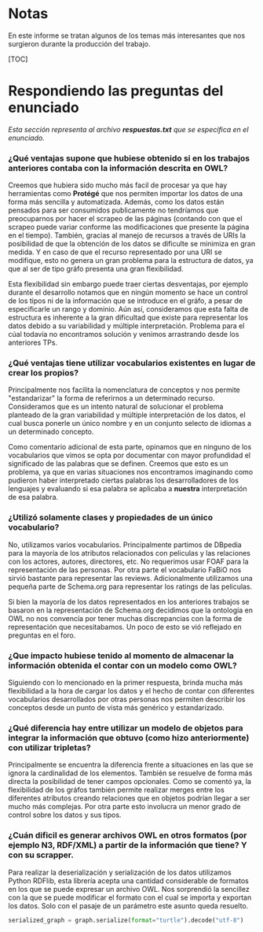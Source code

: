 # Notas
En este informe se tratan algunos de los temas más interesantes que nos surgieron durante la producción del trabajo.

[TOC]

# Respondiendo las preguntas del enunciado

*Esta sección representa al archivo **respuestas.txt** que se especifica en el enunciado.*

### ¿Qué ventajas supone que hubiese obtenido si en los trabajos anteriores contaba con la información descrita en OWL?
Creemos que hubiera sido mucho más facil de procesar ya que hay herramientas como **Protégé** que nos permiten importar los datos de una forma más sencilla y automatizada. Además, como los datos están pensados para ser consumidos publicamente no tendríamos que preocuparnos por hacer el scrapeo de las páginas (contando con que el scrapeo puede variar conforme las modificaciones que presente la página en el tiempo). También, gracias al manejo de recursos a través de URIs la posibilidad de que la obtención de los datos se dificulte se minimiza en gran medida. Y en caso de que el recurso representado por una URI se modifique, esto no genera un gran problema para la estructura de datos, ya que al ser de tipo gráfo presenta una gran flexibilidad.

Esta flexibilidad sin embargo puede traer ciertas desventajas, por ejemplo durante el desarrollo notamos que en ningún momento se hace un control de los tipos ni de la información que se introduce en el gráfo, a pesar de especificarle un rango y dominio. Aún así, consideramos que esta falta de estructura es inherente a la gran dificultad que existe para representar los datos debido a su variabilidad y múltiple interpretación. Problema para el cúal todavía no encontramos solución y venimos arrastrando desde los anteriores TPs.

 ### ¿Qué ventajas tiene utilizar vocabularios existentes en lugar de crear los propios?

 Principalmente nos facilita la nomenclatura de conceptos y nos permite "estandarizar" la forma de referirnos a un determinado recurso. Consideramos que es un intento natural de solucionar el problema planteado de la gran variabilidad y múltiple interpretación de los datos, el cual busca ponerle un único nombre y en un conjunto selecto de idiomas a un determinado concepto.

Como comentario adicional de esta parte, opinamos que en ninguno de los vocabularios que vimos se opta por documentar con mayor profundidad el significado de las palabras que se definen. Creemos que esto es un problema, ya que en varias situaciones nos encontramos imaginando como pudieron haber interpretado ciertas palabras los desarrolladores de los lenguajes y evaluando si esa palabra se aplicaba a **nuestra** interpretación de esa palabra.

### ¿Utilizó solamente clases y propiedades de un único vocabulario?

No, utilizamos varios vocabularios. Principalmente partimos de DBpedia para la mayoría de los atributos relacionados con peliculas y las relaciones con los actores, autores, directores, etc. No requerimos usar FOAF para la representación de las personas. Por otra parte el vocabulario FaBiO nos sirvió bastante para representar las reviews. Adicionalmente utilizamos una pequeña parte de Schema.org para representar los ratings de las peliculas.

Si bien la mayoría de los datos representados en los anteriores trabajos se basaron en la representación de Schema.org decidimos que la ontología en OWL no nos convencía por tener muchas discrepancias con la forma de representación que necesitabamos. Un poco de esto se vió reflejado en preguntas en el foro.

### ¿Que impacto hubiese tenido al momento de almacenar la información obtenida el contar con un modelo como OWL?
Siguiendo con lo mencionado en la primer respuesta, brinda mucha más flexibilidad a la hora de cargar los datos y el hecho de contar con diferentes vocabularios desarrollados por otras personas nos permiten describir los conceptos desde un punto de vista más genérico y estandarizado.

### ¿Qué diferencia hay entre utilizar un modelo de objetos para integrar la información que obtuvo (como hizo anteriormente) con utilizar tripletas?

Principalmente se encuentra la diferencia frente a situaciones en las que se ignora la cardinalidad de los elementos. También se resuelve de forma más directa la posibilidad de tener campos opcionales. Como se comentó ya, la flexibilidad de los gráfos también permite realizar merges entre los diferentes atributos creando relaciones que en objetos podrían llegar a ser mucho más complejas. Por otra parte esto involucra un menor grado de control sobre los datos y sus tipos.

### ¿Cuán dificil es generar archivos OWL en otros formatos (por ejemplo N3, RDF/XML) a partir de la información que tiene? Y con su scrapper.

Para realizar la deserialización y serialización de los datos utilizamos Python RDFlib, esta librería acepta una cantidad considerable de formatos en los que se puede expresar un archivo OWL. Nos sorprendió la sencillez con la que se puede modificar el formato con el cual se importa y exportan los datos. Solo con el pasaje de un parámetro este asunto queda resuelto.

```python
serialized_graph = graph.serialize(format="turtle").decode("utf-8")
```
